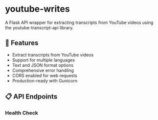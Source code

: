 # youtube-writes

A Flask API wrapper for extracting transcripts from YouTube videos using the youtube-transcript-api library.

## 🚀 Features

- Extract transcripts from YouTube videos
- Support for multiple languages
- Text and JSON format options
- Comprehensive error handling
- CORS enabled for web requests
- Production-ready with Gunicorn

## 📋 API Endpoints

### Health Check
